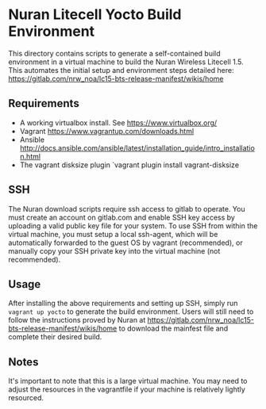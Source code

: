 Nuran Litecell Yocto Build Environment
======================================

This directory contains scripts to generate a self-contained build
environment in a virtual machine to build the Nuran Wireless Litecell
1.5. This automates the initial setup and environment steps detailed
here: https://gitlab.com/nrw_noa/lc15-bts-release-manifest/wikis/home

Requirements
------------

* A working virtualbox install. See https://www.virtualbox.org/
* Vagrant https://www.vagrantup.com/downloads.html
* Ansible http://docs.ansible.com/ansible/latest/installation_guide/intro_installation.html
* The vagrant disksize plugin `vagrant plugin install vagrant-disksize

SSH
---

The Nuran download scripts require ssh access to gitlab to
operate. You must create an account on gitlab.com and enable SSH key
access by uploading a valid public key file for your system. To use
SSH from within the virtual machine, you must setup a local ssh-agent,
which will be automatically forwarded to the guest OS by vagrant
(recommended), or manually copy your SSH private key into the virtual
machine (not recommended).

Usage
-----

After installing the above requirements and setting up SSH, simply run
`vagrant up yocto` to generate the build environment. Users will still
need to follow the instructions proved by Nuran at
https://gitlab.com/nrw_noa/lc15-bts-release-manifest/wikis/home to
download the mainfest file and complete their desired build.

Notes
-----

It's important to note that this is a large virtual machine. You may
need to adjust the resources in the vagrantfile if your machine is
relatively lightly resourced.

